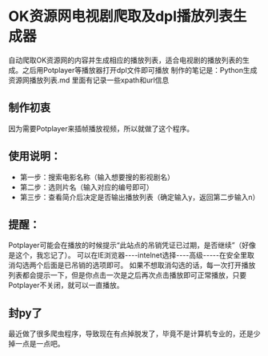 # OK资源网电视剧爬取及dpl播放列表生成器
自动爬取OK资源网的内容并生成相应的播放列表，适合电视剧的播放列表的生成。之后用Potplayer等播放器打开dpl文件即可播放
制作的笔记是：Python生成资源网播放列表.md  里面有记录一些xpath和url信息

## 制作初衷
因为需要Potplayer来插帧播放视频，所以就做了这个程序。

## 使用说明：
+ 第一步：搜索电影名称（输入想要搜的影视剧名）
+ 第二步：选则片名（输入对应的编号即可）
+ 第三步：查看简介后决定是否输出播放列表（确定输入y，返回第二步输入n）

## 提醒：
Potplayer可能会在播放的时候提示“此站点的吊销凭证已过期，是否继续”（好像是这个，我忘记了）。
可以在IE浏览器----intelnet选择----高级-----在安全里取消勾选两个后面是已吊销的选项即可。
如果不想取消勾选的话，每一次打开播放列表都会提示一下，但是你点击一次是之后再次点击播放即可正常播放，只要Potplayer不关闭，就可以一直播放。

## 封py了
最近做了很多爬虫程序，导致现在有点掉脱发了，毕竟不是计算机专业的，还是少掉一点是一点吧。
